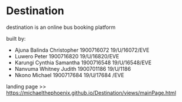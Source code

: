# Destination
destination is an online bus booking platform

built by:
<ul>
  <li>Ajuna Balinda Christopher	1900716072	19/U/16072/EVE</li>
  <li>Luwero Peter	1900716820	19/U/16820/EVE</li>
  <li>Karungi Cynthia Samantha	1900716548	19/U/16548/EVE</li>
  <li>Nanvuma Whitney Judith	1900701186	19/U/1186</li>
  <li>Nkono Michael	1900717684	19/U/17684 /EVE</li>
</ul>

landing page >> https://michaelthephoenix.github.io/Destination/views/mainPage.html
